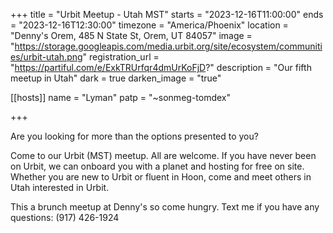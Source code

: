 +++
title = "Urbit Meetup - Utah MST"
starts = "2023-12-16T11:00:00"
ends = "2023-12-16T12:30:00"
timezone = "America/Phoenix"
location = "Denny's Orem, 485 N State St, Orem, UT 84057"
image = "https://storage.googleapis.com/media.urbit.org/site/ecosystem/communities/urbit-utah.png"
registration_url = "https://partiful.com/e/ExkTRUrfqr4dmUrKoFjD?"
description = "Our fifth meetup in Utah"
dark = true
darken_image = "true"

[[hosts]]
name = "Lyman"
patp = "~sonmeg-tomdex"

+++

Are you looking for more than the options presented to you?

Come to our Urbit (MST) meetup. All are welcome. If you have never been on Urbit, we can onboard you with a planet and hosting for free on site. Whether you are new to Urbit or fluent in Hoon, come and meet others in Utah interested in Urbit.

This a brunch meetup at Denny's so come hungry. Text me if you have any questions: (917) 426-1924